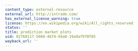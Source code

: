 ```yaml
---
content_type: external-resource
external_url: http://intrade.com/
has_external_license_warning: true
license: https://en.wikipedia.org/wiki/All_rights_reserved
status: ''
title: prediction market plots
uid: 02768117-5660-4674-94a8-19a9af970f85
wayback_url: ''
---
```


